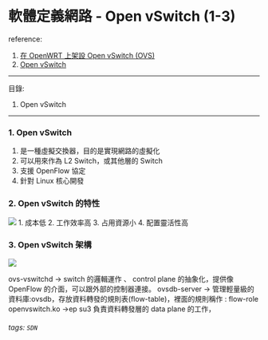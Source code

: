 # 軟體定義網路 - Open vSwitch (1-3)

reference:
1. [在 OpenWRT 上架設 Open vSwitch (OVS)](https://openwrt-nctu.gitbook.io/project/experiment-sdn/ovs-on-openwrt)
2. [Open vSwitch](https://www.youtube.com/watch?v=-jX4ce_WaOM)

---

目錄:
1. Open vSwitch


---

### 1. Open vSwitch
1. 是一種虛擬交換器，目的是實現網路的虛擬化
2. 可以用來作為 L2 Switch，或其他層的 Switch
3. 支援 OpenFlow 協定
4. 針對 Linux 核心開發

### 2. Open vSwitch 的特性
![](https://i.imgur.com/gjlrCqx.png)
    1. 成本低
    2. 工作效率高
    3. 占用資源小
    4. 配置靈活性高

### 3. Open vSwitch 架構
<!--     ![](https://i.imgur.com/tO5EZvx.png) -->
![](https://i.imgur.com/bCnpF6C.png)

ovs-vswitchd ${\to}$ switch 的邏輯運作 、 control plane 的抽象化，提供像 OpenFlow 的介面，可以跟外部的控制器連接。
ovsdb-server ${\to}$ 管理輕量級的資料庫:ovsdb，存放資料轉發的規則表(flow-table)，裡面的規則稱作 : flow-role
openvswitch.ko ${\to}$ep su3 負責資料轉發層的 data plane 的工作，




###### tags: `SDN`